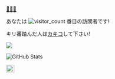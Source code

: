 [🍣🍖🍔](http://www.feneshi.co)

あなたは
![visitor_count](https://profile-counter.glitch.me/n01e0/count.svg)
番目の訪問者です!

キリ番踏んだ人は[カキコ](https://github.com/n01e0/n01e0/issues/1)して下さい!

![](https://i.kym-cdn.com/photos/images/newsfeed/001/085/121/4e8.gif)


![GitHub Stats](https://github-readme-stats.vercel.app/api?username=n01e0&show_icons=true&title_color=9370db&icon_color=c0ffee&text_color=9f9f9f&bg_color=222)

<a href="https://twitter.com/n01e0">
  <img align="left" alt="n01e0 | Twitter" width="22px" src="https://cdn.jsdelivr.net/npm/simple-icons@v3/icons/twitter.svg"/>
</a>


